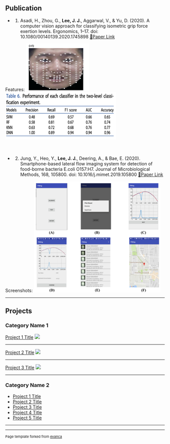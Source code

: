 ## Publication
* 1. Asadi, H., Zhou, G., **Lee, J. J.**, Aggarwal, V., & Yu, D. (2020). A computer vision approach for classifying isometric grip force exertion levels. Ergonomics, 1–17. doi: 10.1080/00140139.2020.1745898 [:page_facing_up:Paper Link](https://www.tandfonline.com/doi/figure/10.1080/00140139.2020.1745898?scroll=top&needAccess=true)
<div>
    Features: <img src="images/face.png" height=150 width=200/><img src="images/table6.png" height=150 width=350/>
    <br/><br/><br/>
</div>



* 2. Jung, Y., Heo, Y., **Lee, J. J.**, Deering, A., & Bae, E. (2020). Smartphone-based lateral flow imaging system for detection of food-borne bacteria E.coli O157:H7. Journal of Microbiological Methods, 168, 105800. doi: 10.1016/j.mimet.2019.105800 [:page_facing_up:Paper Link](https://www.sciencedirect.com/science/article/pii/S0167701219308942?via%3Dihub)
<div>
    Screenshots: <img src="images/MEPaper.png" height=350 width=400 />
    
</div>

---
## Projects
### Category Name 1 

[Project 1 Title](/sample_page)
<img src="images/dummy_thumbnail.jpg?raw=true"/>

---
[Project 2 Title](/pdf/sample_presentation.pdf)
<img src="images/dummy_thumbnail.jpg?raw=true"/>

---
[Project 3 Title](http://example.com/)
<img src="images/dummy_thumbnail.jpg?raw=true"/>

---

### Category Name 2

- [Project 1 Title](http://example.com/)
- [Project 2 Title](http://example.com/)
- [Project 3 Title](http://example.com/)
- [Project 4 Title](http://example.com/)
- [Project 5 Title](http://example.com/)

---




---
<p style="font-size:11px">Page template forked from <a href="https://github.com/evanca/quick-portfolio">evanca</a></p>
<!-- Remove above link if you don't want to attibute -->
